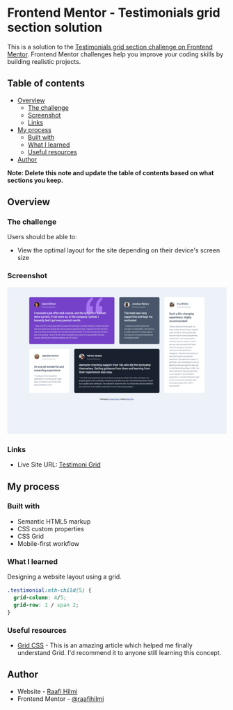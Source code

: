 # Frontend Mentor - Testimonials grid section solution

This is a solution to the [Testimonials grid section challenge on Frontend Mentor](https://www.frontendmentor.io/challenges/testimonials-grid-section-Nnw6J7Un7). Frontend Mentor challenges help you improve your coding skills by building realistic projects.

## Table of contents

- [Overview](#overview)
  - [The challenge](#the-challenge)
  - [Screenshot](#screenshot)
  - [Links](#links)
- [My process](#my-process)
  - [Built with](#built-with)
  - [What I learned](#what-i-learned)
  - [Useful resources](#useful-resources)
- [Author](#author)

**Note: Delete this note and update the table of contents based on what sections you keep.**

## Overview

### The challenge

Users should be able to:

- View the optimal layout for the site depending on their device's screen size

### Screenshot

![](./images/ss-grid.png)

### Links

- Live Site URL: [Testimoni Grid](https://testigrid.inicoding.live/)

## My process

### Built with

- Semantic HTML5 markup
- CSS custom properties
- CSS Grid
- Mobile-first workflow

### What I learned

Designing a website layout using a grid.

```css
.testimonial:nth-child(5) {
  grid-column: 4/5;
  grid-row: 1 / span 2;
}
```

### Useful resources

- [Grid CSS](https://css-tricks.com/snippets/css/complete-guide-grid/) - This is an amazing article which helped me finally understand Grid. I'd recommend it to anyone still learning this concept.

## Author

- Website - [Raafi Hilmi](https://inicoding.live)
- Frontend Mentor - [@raafihilmi](https://www.frontendmentor.io/profile/raafihilmi)

